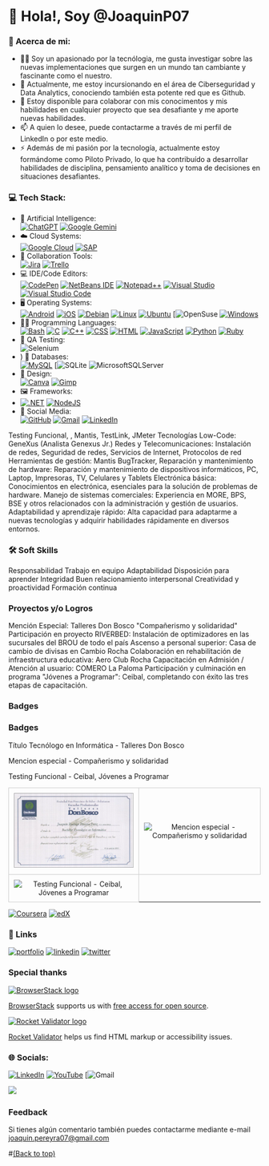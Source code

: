 <a name="top"></a>
# 👋 Hola!, Soy @JoaquinP07

### 💫 Acerca de mi:

- 👩‍💻  Soy un apasionado por la tecnólogia, me gusta investigar sobre las nuevas implementaciones que surgen en un mundo tan cambiante y fascinante como el nuestro.
- 🌱 Actualmente, me estoy incursionando en el área de Ciberseguridad y Data Analytics, conociendo también esta potente red que es Github.
- 💞️ Estoy disponible para colaborar con mis conocimentos y mis habilidades en cualquier proyecto que sea desafiante y me aporte nuevas habilidades.
- 📫 A quien lo desee, puede contactarme a través de mi perfil de LinkedIn o por este medio.
- ⚡ Además de mi pasión por la tecnología, actualmente estoy formándome como Piloto Privado, lo que ha contribuído a desarrollar habilidades de disciplina, pensamiento analítico y toma de decisiones en situaciones desafiantes.

### 💻 Tech Stack:

- 🤖 Artificial Intelligence:   
[![ChatGPT](https://img.shields.io/badge/ChatGPT-74aa9c?logo=openai&logoColor=white)](#)
[![Google Gemini](https://img.shields.io/badge/Google%20Gemini-886FBF?logo=googlegemini&logoColor=fff)](#)
- ☁️ Cloud Systems:   
[![Google Cloud](https://img.shields.io/badge/Google%20Cloud-%234285F4.svg?logo=google-cloud&logoColor=white)](#)
[![SAP](https://img.shields.io/badge/SAP-0FAAFF?logo=sap&logoColor=fff)](#)
- 🤝 Collaboration Tools:   
[![Jira](https://img.shields.io/badge/Jira-0052CC?logo=jira&logoColor=fff)](#)
[![Trello](https://img.shields.io/badge/Trello-0052CC?logo=trello&logoColor=fff)](#)
- 💻 IDE/Code Editors:   
[![CodePen](https://img.shields.io/badge/CodePen-white?&logo=codepen&logoColor=black)](#)
[![NetBeans IDE](https://img.shields.io/badge/NetBeans%20IDE-1B6AC6.svg?logo=apache-netbeans-ide&logoColor=white)](#)
[![Notepad++](https://img.shields.io/badge/Notepad++-90E59A.svg?&logo=notepad%2b%2b&logoColor=black)](#)
[![Visual Studio](https://custom-icon-badges.demolab.com/badge/Visual%20Studio-5C2D91.svg?&logo=visual-studio&logoColor=white)](#)
[![Visual Studio Code](https://custom-icon-badges.demolab.com/badge/Visual%20Studio%20Code-0078d7.svg?logo=vsc&logoColor=white)](#)
- 🖥️ Operating Systems:   
[![Android](https://img.shields.io/badge/Android-3DDC84?logo=android&logoColor=white)](#)
[![iOS](https://img.shields.io/badge/iOS-000000?&logo=apple&logoColor=white)](#)
[![Debian](https://img.shields.io/badge/Debian-A81D33?logo=debian&logoColor=fff)](#)
[![Linux](https://img.shields.io/badge/Linux-FCC624?logo=linux&logoColor=black)](#)
[![Ubuntu](https://img.shields.io/badge/Ubuntu-E95420?logo=ubuntu&logoColor=white)](#)
[![OpenSuse](https://img.shields.io/badge/openSUSE-73BA25?style=flat&logo=SUSE&logoColor=white)
[![Windows](https://custom-icon-badges.demolab.com/badge/Windows-0078D6?logo=windows11&logoColor=white)](#)
- 🧑‍💻 Programming Languages:   
[![Bash](https://img.shields.io/badge/Bash-4EAA25?logo=gnubash&logoColor=fff)](#)
[![C](https://img.shields.io/badge/C-00599C?logo=c&logoColor=white)](#)
[![C++](https://img.shields.io/badge/C++-%2300599C.svg?logo=c%2B%2B&logoColor=white)](#)
[![CSS](https://img.shields.io/badge/CSS-1572B6?logo=css3&logoColor=fff)](#)
[![HTML](https://img.shields.io/badge/HTML-%23E34F26.svg?logo=html5&logoColor=white)](#)
[![JavaScript](https://img.shields.io/badge/JavaScript-F7DF1E?logo=javascript&logoColor=000)](#)
[![Python](https://img.shields.io/badge/Python-3776AB?logo=python&logoColor=fff)](#)
[![Ruby](https://img.shields.io/badge/Ruby-%23CC342D.svg?&logo=ruby&logoColor=white)](#)
- 🧪 QA Testing:   
![Selenium](https://img.shields.io/badge/-selenium-%43B02A?style=for-the-badge&logo=selenium&logoColor=white)
- )
💾 Databases:   
[![MySQL](https://img.shields.io/badge/MySQL-4479A1?logo=mysql&logoColor=fff)](#)
[![SQLite](https://img.shields.io/badge/SQLite-003B57?style=flat&logo=sqlite&logoColor=white)
![MicrosoftSQLServer](https://img.shields.io/badge/Microsoft%20SQL%20Server-CC2927?style=for-the-badge&logo=microsoft%20sql%20server&logoColor=white)
- 🎨 Design:   
[![Canva](https://img.shields.io/badge/Canva-%2300C4CC.svg?&logo=Canva&logoColor=white)](#)
[![Gimp](https://img.shields.io/badge/Gimp-5C5543?logo=gimp&logoColor=white)](#)
- 🖼️ Frameworks:
- [![.NET](https://img.shields.io/badge/.NET-512BD4?logo=dotnet&logoColor=fff)](#)
[![NodeJS](https://img.shields.io/badge/Node.js-6DA55F?logo=node.js&logoColor=white)](#)
- 📱 Social Media:   
[![GitHub](https://img.shields.io/badge/GitHub-%23121011.svg?logo=github&logoColor=white)](#)
[![Gmail](https://img.shields.io/badge/Gmail-D14836?logo=gmail&logoColor=white)](#)
[![LinkedIn](https://img.shields.io/badge/Linkedin-%230077B5.svg?logo=linkedin&logoColor=white)](#)

 Testing Funcional, , Mantis, TestLink, JMeter
Tecnologías Low-Code: GeneXus (Analista Genexus Jr.)
Redes y Telecomunicaciones: Instalación de redes, Seguridad de redes, Servicios de Internet, Protocolos de red
Herramientas de gestión: Mantis BugTracker,
Reparación y mantenimiento de hardware: Reparación y mantenimiento de dispositivos informáticos, PC, Laptop, Impresoras, TV, Celulares y Tablets
Electrónica básica: Conocimientos en electrónica, esenciales para la solución de problemas de hardware.
Manejo de sistemas comerciales: Experiencia en MORE, BPS, BSE y otros relacionados con la administración y gestión de usuarios.
Adaptabilidad y aprendizaje rápido: Alta capacidad para adaptarme a nuevas tecnologías y adquirir habilidades rápidamente en diversos entornos.

### 🛠 Soft Skills

Responsabilidad
Trabajo en equipo
Adaptabilidad
Disposición para aprender
Integridad
Buen relacionamiento interpersonal
Creatividad y proactividad
Formación continua

### Proyectos y/o Logros

Mención Especial: Talleres Don Bosco "Compañerismo y solidaridad"
Participación en proyecto RIVERBED: Instalación de optimizadores en las sucursales del BROU de todo el país
Ascenso a personal superior: Casa de cambio de divisas en Cambio Rocha
Colaboración en rehabilitación de infraestructura educativa: Aero Club Rocha
Capacitación en Admisión / Atención al usuario: COMERO La Paloma
Participación y culminación en programa "Jóvenes a Programar": Ceibal, completando con éxito las tres etapas de capacitación.

### Badges

### Badges

<table>
  <tr>
    <td align="center" style="border: 1px solid #ccc; padding: 10px;">
      <img src="https://github.com/JoaquinP07/JoaquinP07/blob/main/Titulo%20Tecn%C3%B3logo%20en%20Inform%C3%A1tica%20-%20Talleres%20Don%20Bosco.png" alt="Título Tecnólogo en Informática - Talleres Don Bosco" width="400">
      <br>
    </td>
      <p>Título Tecnólogo en Informática - Talleres Don Bosco</p>
    </td>
    <td align="center" style="border: 1px solid #ccc; padding: 10px;">
      <img src="https://github.com/JoaquinP07/JoaquinP07/blob/main/Mencion%20especial%2C%20Compa%C3%B1erismo%20y%20solidaridad-%20Talleres%20Don%20Bosco.png" alt="Mencion especial - Compañerismo y solidaridad" width="400">
      <br>
    </td>
 <p>Mencion especial - Compañerismo y solidaridad</p>
  </tr>
  <tr>
    <td align="center" style="border: 1px solid #ccc; padding: 10px;">
      <img src="https://github.com/JoaquinP07/JoaquinP07/blob/main/Testing%20Funcional%20-%20Ceibal%2C%20J%C3%B3venes%20a%20programar.png" alt="Testing Funcional - Ceibal, Jóvenes a Programar" width="400">
      <br>
    </td>
      <p>Testing Funcional - Ceibal, Jóvenes a Programar</p>

  </tr>
</table>


[![Coursera](https://img.shields.io/badge/Coursera-0056D2?logo=coursera&logoColor=fff)](#)
[![edX](https://img.shields.io/badge/edX-02262B?logo=edx&logoColor=fff)](#)

### 🔗 Links

[![portfolio](https://img.shields.io/badge/my_portfolio-000?style=for-the-badge&logo=ko-fi&logoColor=white)](https://katherineoelsner.com/)
[![linkedin](https://img.shields.io/badge/linkedin-0A66C2?style=for-the-badge&logo=linkedin&logoColor=white)](https://www.linkedin.com/in/joaquinrodrigopereyrapiriz07/)
[![twitter](https://img.shields.io/badge/twitter-1DA1F2?style=for-the-badge&logo=twitter&logoColor=white)](https://twitter.com/)


### Special thanks

<p>
  <a href="http://www.browserstack.com/" target="_blank">
    <picture>
      <source media="(prefers-color-scheme: dark)" srcset="./admin/img/browserstack-dark-mode-logo.svg#gh-dark-mode-only">
      <img alt="BrowserStack logo" src="./admin/img/browserstack-light-mode-logo.svg#gh-light-mode-only" height="50px" />
    </picture>
  </a>
</p>

[BrowserStack](http://www.browserstack.com/) supports us with [free access for open source](https://www.browserstack.com/open-source).

[![Rocket Validator logo](./admin/img/rocketvalidator-logo.png)](https://rocketvalidator.com/)

[Rocket Validator](https://rocketvalidator.com/) helps us find HTML markup or accessibility issues.


### 🌐 Socials:
[![LinkedIn](https://img.shields.io/badge/LinkedIn-%230077B5.svg?logo=linkedin&logoColor=white)](https://linkedin.com/in/dsfsfds) [![YouTube](https://img.shields.io/badge/YouTube-%23FF0000.svg?logo=YouTube&logoColor=white)](https://youtube.com/@sad) 
[![Gmail](https://img.shields.io/badge/Gmail-EA4335?style=flat&logo=gmail&logoColor=white)

[![](https://visitcount.itsvg.in/api?id=JoaquinP07&icon=0&color=0)](https://visitcount.itsvg.in)

### Feedback

Si tienes algún comentario también puedes contactarme mediante e-mail joaquin.pereyra07@gmail.com

#[(Back to top)](#top)

